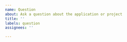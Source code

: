 ```yaml
---
name: Question
about: Ask a question about the application or project
title: ''
labels: question
assignees: ''

---
```



